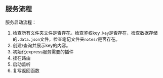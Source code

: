 ## 服务流程

服务启动流程：
1. 检查所有文件夹文件是否存在。检查鉴权key`.key`是否存在，检查数据存储的`.data.json`文件，检查笔记文件夹`notes/`是否存在。
2. 创建/查询并展示key的内容。
3. 初始化express服务需要的插件
4. 挂在路由
5. 启动监听
6. 复写返回函数